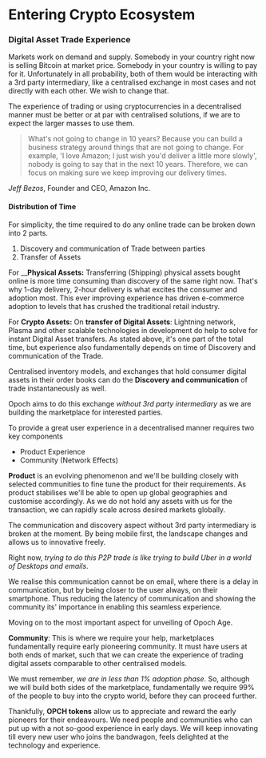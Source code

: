 # Entering Crypto Ecosystem

### Digital Asset Trade Experience

Markets work on demand and supply. Somebody in your country right now is selling Bitcoin at market price. Somebody in your country is willing to pay for it. Unfortunately in all probability, both of them would be interacting with a 3rd party intermediary, like a centralised exchange in most cases and not directly with each other. We wish to change that.

The experience of trading or using cryptocurrencies in a decentralised manner must be better or at par with centralised solutions, if we are to expect the larger masses to use them.

> What's not going to change in 10 years? Because you can build a business strategy around things that are not going to change. For example, 'I love Amazon; I just wish you'd deliver a little more slowly', nobody is going to say that in the next 10 years. Therefore, we can focus on making sure we keep improving our delivery times.

_Jeff Bezos_, Founder and CEO, Amazon Inc.

#### Distribution of Time

For simplicity, the time required to do any online trade can be broken down into 2 parts. 

1. Discovery and communication of Trade between parties
2. Transfer of Assets

For __**Physical Assets:** Transferring \(Shipping\) physical assets bought online is more time consuming than discovery of the same right now. That's why 1-day delivery, 2-hour delivery is what excites the consumer and adoption most. This ever improving experience has driven e-commerce adoption to levels that has crushed the traditional retail industry.

For **Crypto Assets:** On **transfer of Digital Assets**: Lightning network, Plasma and other scalable technologies in development do help to solve for instant Digital Asset transfers. As stated above, it's one part of the total time, but experience also fundamentally depends on time of Discovery and communication of the Trade.

Centralised inventory models, and exchanges that hold consumer digital assets in their order books can do the **Discovery and communication** of trade instantaneously as well. 

Opoch aims to do this exchange _without 3rd party intermediary_ as we are building the marketplace for interested parties.

To provide a great user experience in a decentralised manner requires two key components

* Product Experience
* Community \(Network Effects\)

**Product** is an evolving phenomenon and we'll be building closely with selected communities to fine tune the product for their requirements. As product stabilises we'll be able to open up global geographies and customise accordingly. As we do not hold any assets with us for the transaction, we can rapidly scale across desired markets globally.

The communication and discovery aspect without 3rd party intermediary is broken at the moment. By being mobile first, the landscape changes and allows us to innovative freely.

Right now, _trying to do this P2P trade is like trying to build Uber in a world of Desktops and emails_. 

We realise this communication cannot be on email, where there is a delay in communication, but by being closer to the user always, on their smartphone. Thus reducing the latency of communication and showing the community its' importance in enabling this seamless experience. 

Moving on to the most important aspect for unveiling of Opoch Age.

**Community**: This is where we require your help, marketplaces fundamentally require early pioneering community. It must have users at both ends of market, such that we can create the experience of trading digital assets comparable to other centralised models. 

We must remember, _we are in less than 1% adoption phase_. So, although we will build both sides of the marketplace, fundamentally we require 99% of the people to buy into the crypto world, before they can proceed further. 

Thankfully, **OPCH tokens** allow us to appreciate and reward the early pioneers for their endeavours. We need people and communities who can put up with a not so-good experience in early days. We will keep innovating till every new user who joins the bandwagon, feels delighted at the technology and experience.


